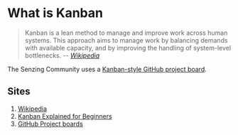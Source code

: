 # What is Kanban

> Kanban is a lean method to manage and improve work across human systems.
> This approach aims to manage work by balancing demands with available capacity,
> and by improving the handling of system-level bottlenecks.
> -- *[Wikipedia]*

The Senzing Community uses a
[Kanban-style GitHub project board].

## Sites

1. [Wikipedia]
1. [Kanban Explained for Beginners]
1. [GitHub Project boards]

[GitHub Project boards]: https://docs.github.com/en/github/managing-your-work-on-github/about-project-boards
[Kanban Explained for Beginners]: https://kanbanize.com/kanban-resources/getting-started/what-is-kanban
[Kanban-style GitHub project board]: https://github.com/orgs/Senzing/projects/2
[Wikipedia]: https://en.wikipedia.org/wiki/Kanban_(development)
